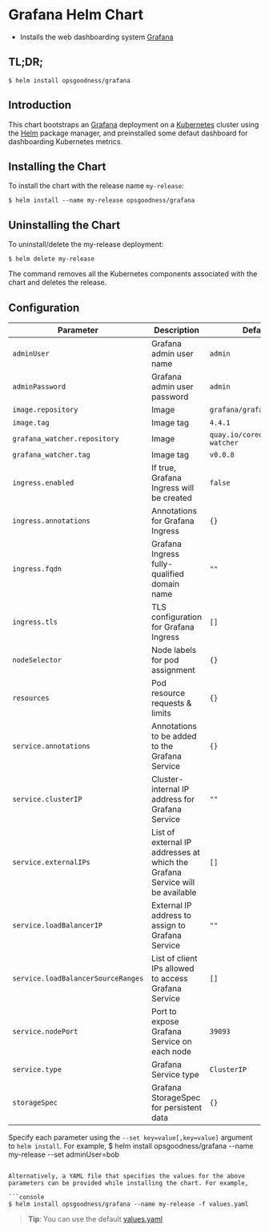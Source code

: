 # Grafana Helm Chart

* Installs the web dashboarding system [Grafana](http://grafana.org/)

## TL;DR;

```console
$ helm install opsgoodness/grafana
```
## Introduction

This chart bootstraps an [Grafana](http://grafana.org) deployment on a [Kubernetes](http://kubernetes.io) cluster using the [Helm](https://helm.sh) package manager, and preinstalled some defaut dashboard for dashboarding Kubernetes metrics.

## Installing the Chart

To install the chart with the release name `my-release`:

```console
$ helm install --name my-release opsgoodness/grafana
```

## Uninstalling the Chart

To uninstall/delete the my-release deployment:

```console
$ helm delete my-release
```

The command removes all the Kubernetes components associated with the chart and deletes the release.


## Configuration

Parameter | Description | Default
--- | --- | ---
`adminUser` | Grafana admin user name | `admin`
`adminPassword` | Grafana admin user password | `admin`
`image.repository` | Image | `grafana/grafana`
`image.tag` | Image tag | `4.4.1`
`grafana_watcher.repository` | Image | `quay.io/coreos/grafana-watcher`
`grafana_watcher.tag` | Image tag | `v0.0.8`
`ingress.enabled` | If true, Grafana Ingress will be created | `false`
`ingress.annotations` | Annotations for Grafana Ingress | `{}`
`ingress.fqdn` | Grafana Ingress fully-qualified domain name | `""`
`ingress.tls` | TLS configuration for Grafana Ingress | `[]`
`nodeSelector` | Node labels for pod assignment | `{}`
`resources` | Pod resource requests & limits | `{}`
`service.annotations` | Annotations to be added to the Grafana Service | `{}`
`service.clusterIP` | Cluster-internal IP address for Grafana Service | `""`
`service.externalIPs` | List of external IP addresses at which the Grafana Service will be available | `[]`
`service.loadBalancerIP` | External IP address to assign to Grafana Service | `""`
`service.loadBalancerSourceRanges` | List of client IPs allowed to access Grafana Service | `[]`
`service.nodePort` | Port to expose Grafana Service on each node | `39093`
`service.type` | Grafana Service type | `ClusterIP`
`storageSpec` | Grafana StorageSpec for persistent data | `{}`

Specify each parameter using the `--set key=value[,key=value]` argument to `helm install`. For example,
$ helm install opsgoodness/grafana --name my-release --set adminUser=bob
```

Alternatively, a YAML file that specifies the values for the above parameters can be provided while installing the chart. For example,

```console
$ helm install opsgoodness/grafana --name my-release -f values.yaml
```

> **Tip**: You can use the default [values.yaml](values.yaml)
